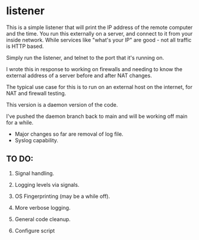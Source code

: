 # listener
This is a simple listener that will print the IP address of the remote computer and the time.
You run this externally on a server, and connect to it from your inside network.
While services like "what's your IP" are good - not all traffic is HTTP based.

Simply run the listener, and telnet to the port that it's running on.


I wrote this in response to working on firewalls and needing to know the external address of a server before and after NAT changes.

The typical use case for this is to run on an external host on the internet, for NAT and firewall testing.

This version is a daemon version of the code.

I've pushed the daemon branch back to main and will be working off main for a while.

 - Major changes so far are removal of log file.
 - Syslog capability.

TO DO: 
------------
1) Signal handling.

2) Logging levels via signals.

3) OS Fingerprinting (may be a while off).

4) More verbose logging.

5) General code cleanup.

6) Configure script
